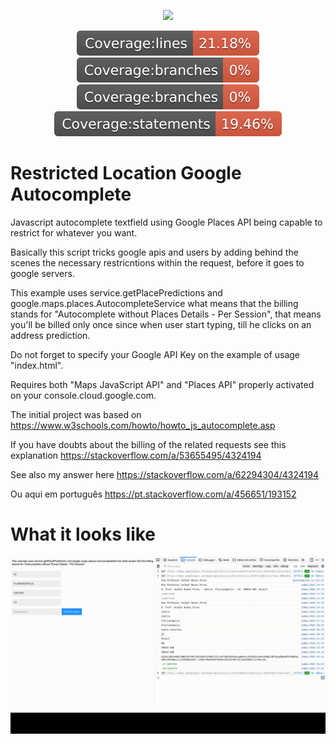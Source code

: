 <p align="center">
    <img src="https://img.shields.io/npm/l/make-coverage-badge.svg">
</p>

<p align="center">
    <a href="https://raw.githubusercontent.com/linomassarani/restricted-location-google-autocomplete/master/coverage/lcov-report/index.html" alt="Coverage lines">
        <img src="./coverage/badge-lines.svg" /></a>
    <a href="https://raw.githubusercontent.com/linomassarani/restricted-location-google-autocomplete/master/coverage/lcov-report/index.html" alt="Coverage functions">
        <img src="./coverage/badge-branches.svg" /></a>
    <a href="https://raw.githubusercontent.com/linomassarani/restricted-location-google-autocomplete/master/coverage/lcov-report/index.html" alt="Coverage branches">
        <img src="./coverage/badge-branches.svg" /></a>
    <a href="https://raw.githubusercontent.com/linomassarani/restricted-location-google-autocomplete/master/coverage/lcov-report/index.html" alt="Coverage statements">
        <img src="./coverage/badge-statements.svg" /></a>
</p>

# Restricted Location Google Autocomplete

Javascript autocomplete textfield using Google Places API being capable to restrict for whatever you want.

Basically this script tricks google apis and users by adding behind the scenes the necessary restricntions within the request, before it goes to google servers.

This example uses service.getPlacePredictions and google.maps.places.AutocompleteService what means that the billing stands for "Autocomplete without Places Details - Per Session", that means you'll be billed only once since when user start typing, till he clicks on an address prediction.

Do not forget to specify your Google API Key on the example of usage "index.html".

Requires both "Maps JavaScript API" and "Places API" properly activated on your console.cloud.google.com.

The initial project was based on https://www.w3schools.com/howto/howto_js_autocomplete.asp

If you have doubts about the billing of the related requests see this explanation https://stackoverflow.com/a/53655495/4324194

See also my answer here https://stackoverflow.com/a/62294304/4324194

Ou aqui em português https://pt.stackoverflow.com/a/456651/193152

# What it looks like

![](usage-example.gif)

